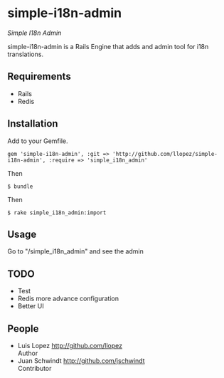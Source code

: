 simple-i18n-admin
==============================================================================

*Simple I18n Admin*

simple-i18n-admin is a Rails Engine that adds and admin tool for i18n translations.

Requirements
------------------------------------------------------------------------------

  * Rails
  * Redis

Installation
------------------------------------------------------------------------------

Add to your Gemfile.

    gem 'simple-i18n-admin', :git => 'http://github.com/llopez/simple-i18n-admin', :require => 'simple_i18n_admin'

Then

    $ bundle
    
Then

    $ rake simple_i18n_admin:import

Usage
------------------------------------------------------------------------------

Go to "/simple_i18n_admin" and see the admin

TODO
------------------------------------------------------------------------------

  * Test
  * Redis more advance configuration
  * Better UI

People
------------------------------------------------------------------------------

  * Luis Lopez <http://github.com/llopez>  
    Author
  * Juan Schwindt <http://github.com/jschwindt>  
    Contributor    
